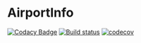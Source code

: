 # AirportInfo
[![Codacy Badge](https://api.codacy.com/project/badge/Grade/66db7281c2284385a5cd4d6b4d104c04)](https://www.codacy.com/app/VolodymyrBalamut/AirportInfo?utm_source=github.com&amp;utm_medium=referral&amp;utm_content=VolodymyrBalamut/AirportInfo&amp;utm_campaign=Badge_Grade)
[![Build status](https://ci.appveyor.com/api/projects/status/50l2822pcbruxaho?svg=true)](https://ci.appveyor.com/project/VolodymyrBalamut/airportinfo)
[![codecov](https://codecov.io/gh/VolodymyrBalamut/AirportInfo/branch/master/graph/badge.svg)](https://codecov.io/gh/VolodymyrBalamut/AirportInfo)